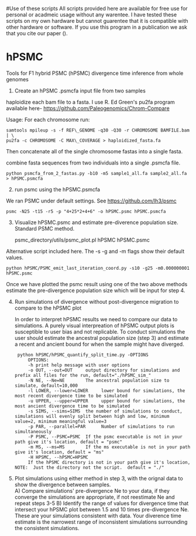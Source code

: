 #Use of these scripts
All scripts provided here are available for free use for personal or acadmeic usage without any warentee. I have tested these scripts on my own hardware but cannot guarentee that it is compatible with other hardware or software.  If you use this program in a publication we ask that you cite our paper ().

# hPSMC
Tools for F1 hybrid PSMC (hPSMC) divergence time inference from whole genomes


1) Create an hPSMC .psmcfa input file from two samples 

haploidize each bam file to a fasta.  I use R. Ed Green's pu2fa program available here- 
https://github.com/Paleogenomics/Chrom-Compare
	
Usage:  For each chromosome run:

	samtools mpileup -s -f REF\_GENOME -q30 -Q30 -r CHROMOSOME BAMFILE.bam | \
	pu2fa -c CHROMOSOME -C MAX\_COVERAGE > haploidized_fasta.fa
	
Then concatenate all of the single chromosome fastas into a single fasta.
	
combine fasta sequences from two individuals into a single .psmcfa file.

	python psmcfa_from_2_fastas.py -b10 -m5 sample1_all.fa sample2_all.fa > hPSMC.psmcfa
	
2) run psmc using the hPSMC.psmcfa

We ran PSMC under default settings. See https://github.com/lh3/psmc

	psmc -N25 -t15 -r5 -p "4+25*2+4+6" -o hPSMC.psmc hPSMC.psmcfa

3) Visualize hPSMC.psmc and estimate pre-diverence population size.
Standard PSMC method.
	
	psmc_directory/utils/psmc_plot.pl hPSMC hPSMC.psmc
		
Alternative script included here. The -s -g and -m flags show their default values.
	
	python hPSMC/PSMC_emit_last_iteration_coord.py -s10 -g25 -m0.000000001 hPSMC.psmc
	
Once we have plotted the psmc result using one of the two above methods estimate the pre-divergence population size which will be input for step 4.
		

4) Run simulations of divergence without post-divergence migration to compare to the hPSMC plot

	In order to interpret hPSMC results we need to compare our data to simulations.  A purely visual interpreation of hPSMC output plots is susceptible to user bias and not replicable. To conduct simulations the user should estimate the ancestral population size (step 3) and estimate a recent and ancient bound for when the sample might have diverged.  
	
		python hPSMC/hPSMC_quantify_split_time.py -OPTIONS
			OPTIONS:
			-h print help message with user options
			-o OUT, --out=OUT     output directory for simulations and prefix all files for the run, default="./hPSMC_sim_"
			-N NE, --Ne=NE        The ancestral population size to simulate, default=10,000
			-l LOWER, --lower=LOWER		lower bound for simulations, the most recent divergence time to be simulated
			-u UPPER, --upper=UPPER		upper bound for simulations, the most ancient divergence time to be simulated
			-s SIMS, --sims=SIMS  the number of simulations to conduct, simulations will evenly split between high and low, minimum value=2, minimum meaningful value=3
			-p PAR, --parallel=PAR		Number of simulations to run simultaneously
			-P PSMC, --PSMC=PSMC  If the psmc executable is not in your path give it's location, default = "psmc"
			-m MS, --ms=MS        If the ms executable is not in your path give it's location, default = "ms"
			-H HPSMC, --hPSMC=HPSMC
			If the hPSMC directory is not in your path give it's location, NOTE:  Just the directory not the script.  default = "./"


5) Plot simulations using either method in step 3, with the orignal data to show the divergence between samples.  
	A) Compare simulations' pre-divergence Ne to your data, if they converge the simulations are appropriate, if not reestimate Ne and repeat steps 3-5
	B) Identify the range of values for divergence time that intersect your hPSMC plot between 1.5 and 10 times pre-divergence Ne.  These are your simulations consistent with data.  Your diverence time estimate is the narrowest range of inconsistent simulations surrounding the consistent simulations. 
	


